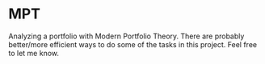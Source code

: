 # MPT
Analyzing a portfolio with Modern Portfolio Theory. There are probably better/more efficient ways to do some of the tasks in this project. Feel free to let me know.
